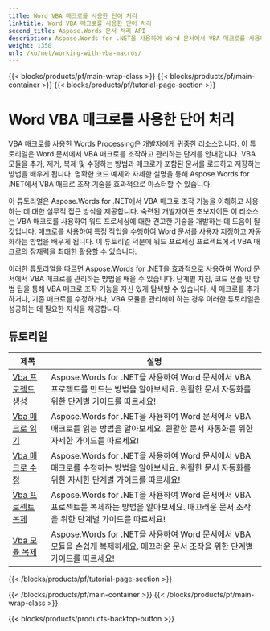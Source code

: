 ```yaml
---
title: Word VBA 매크로를 사용한 단어 처리
linktitle: Word VBA 매크로를 사용한 단어 처리
second_title: Aspose.Words 문서 처리 API
description: Aspose.Words for .NET을 사용하여 Word 문서에서 VBA 매크로를 사용하는 방법을 알아보세요. Word 문서에서 VBA 매크로를 만들고, 수정하고, 실행하기 위한 코드 샘플이 포함된 전체 튜토리얼입니다.
weight: 1350
url: /ko/net/working-with-vba-macros/
---
```


{{< blocks/products/pf/main-wrap-class >}}
{{< blocks/products/pf/main-container >}}
{{< blocks/products/pf/tutorial-page-section >}}

# Word VBA 매크로를 사용한 단어 처리

VBA 매크로를 사용한 Words Processing은 개발자에게 귀중한 리소스입니다. 이 튜토리얼은 Word 문서에서 VBA 매크로를 조작하고 관리하는 단계를 안내합니다. VBA 모듈을 추가, 제거, 복제 및 수정하는 방법과 매크로가 포함된 문서를 로드하고 저장하는 방법을 배우게 됩니다. 명확한 코드 예제와 자세한 설명을 통해 Aspose.Words for .NET에서 VBA 매크로 조작 기술을 효과적으로 마스터할 수 있습니다.

이 튜토리얼은 Aspose.Words for .NET에서 VBA 매크로 조작 기능을 이해하고 사용하는 데 대한 실무적 접근 방식을 제공합니다. 숙련된 개발자이든 초보자이든 이 리소스는 VBA 매크로를 사용하여 워드 프로세싱에 대한 견고한 기술을 개발하는 데 도움이 될 것입니다. 매크로를 사용하여 특정 작업을 수행하여 Word 문서를 사용자 지정하고 자동화하는 방법을 배우게 됩니다. 이 튜토리얼 덕분에 워드 프로세싱 프로젝트에서 VBA 매크로의 잠재력을 최대한 활용할 수 있습니다.

이러한 튜토리얼을 따르면 Aspose.Words for .NET을 효과적으로 사용하여 Word 문서에서 VBA 매크로를 관리하는 방법을 배울 수 있습니다. 단계별 지침, 코드 샘플 및 방법 팁을 통해 VBA 매크로 조작 기능을 자신 있게 탐색할 수 있습니다. 새 매크로를 추가하거나, 기존 매크로를 수정하거나, VBA 모듈을 관리해야 하는 경우 이러한 튜토리얼은 성공하는 데 필요한 지식을 제공합니다.

 ## 튜토리얼
| 제목 | 설명 |
| --- | --- |
| [Vba 프로젝트 생성](./create-vba-project/) | Aspose.Words for .NET을 사용하여 Word 문서에서 VBA 프로젝트를 만드는 방법을 알아보세요. 원활한 문서 자동화를 위한 단계별 가이드를 따르세요! |
| [Vba 매크로 읽기](./read-vba-macros/) | Aspose.Words for .NET을 사용하여 Word 문서에서 VBA 매크로를 읽는 방법을 알아보세요. 원활한 문서 자동화를 위한 자세한 가이드를 따르세요! |
| [Vba 매크로 수정](./modify-vba-macros/) | Aspose.Words for .NET을 사용하여 Word 문서에서 VBA 매크로를 수정하는 방법을 알아보세요. 원활한 문서 자동화를 위한 자세한 단계별 가이드를 따르세요! |
| [Vba 프로젝트 복제](./clone-vba-project/) | Aspose.Words for .NET을 사용하여 Word 문서에서 VBA 프로젝트를 복제하는 방법을 알아보세요. 매끄러운 문서 조작을 위한 단계별 가이드를 따르세요!|
| [Vba 모듈 복제](./clone-vba-module/) | Aspose.Words for .NET을 사용하여 Word 문서에서 VBA 모듈을 손쉽게 복제하세요. 매끄러운 문서 조작을 위한 단계별 가이드를 따르세요! |
{{< /blocks/products/pf/tutorial-page-section >}}

{{< /blocks/products/pf/main-container >}}
{{< /blocks/products/pf/main-wrap-class >}}

{{< blocks/products/products-backtop-button >}}
